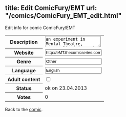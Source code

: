 title: Edit ComicFury/EMT
url: "/comics/ComicFury_EMT_edit.html"
---
Edit info for comic ComicFury/EMT

<form name="comic" action="http://gaepostmail.appengine.com/comic" name="post">
<table class="comicinfo">
<tr>
<th>Description</th><td><textarea name="description">an experiment in Mental Theatre, externalized in comic form. Now updating 3 times weekly, every M-W-F. [i]It doesn't serve the 3 fetish as well every 3rd day on dates divisible by 3 did, but you get more story for your money - with 3 more strips every month![/i]</textarea></td>
</tr>
<tr>
<th>Website</th><td><input type="text" name="url" value="http://eMT.thecomicseries.com/"/></td>
</tr>
<tr>
<th>Genre</th><td><input type="text" name="genre" value="Other"/></td>
</tr>
<tr>
<th>Language</th><td><input type="text" name="language" value="English"/></td>
</tr>
<tr>
<th>Adult content</th><td><input type="checkbox" name="adult" value="adult" /></td>
</tr>
<tr>
<th>Status</th><td>ok on 23.04.2013</td>
</tr>
<tr>
<th>Votes</th><td>0</div></td>
</tr>
</table>
</form>

Back to the [comic](/comics/ComicFury_EMT.html).
